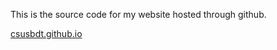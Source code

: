This is the source code for my website hosted through github.

[csusbdt.github.io](https://csusbdt.github.io/)

